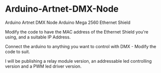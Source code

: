 Arduino-Artnet-DMX-Node
=======================

Arduino Artnet DMX Node
Arduino Mega 2560
Ethernet Shield

Modify the code to have the MAC address of the Ethernet Shield you're using, and a suitable IP Address. 

Connect the arduino to anything you want to control with DMX - Modify the code to suit. 

I will be publishing a relay module version, an addressable led controlling version and a PWM led driver version. 
